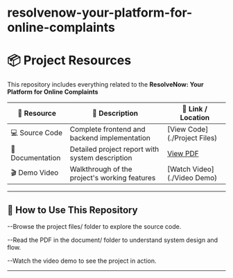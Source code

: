 # resolvenow-your-platform-for-online-complaints

# 📦 Project Resources

This repository includes everything related to the **ResolveNow: Your Platform for Online Complaints**

| 🧩 Resource      | 📝 Description                            | 🔗 Link / Location                      |
|------------------|-------------------------------------------|-----------------------------------------|
| 💻 Source Code   | Complete frontend and backend implementation | [View Code](./Project Files)         |
| 📕 Documentation | Detailed project report with system description | [View PDF](./Document) |
| 🎬 Demo Video    | Walkthrough of the project's working features | [Watch Video](./Video Demo) |

---

## 📝 How to Use This Repository

--Browse the project files/ folder to explore the source code.

--Read the PDF in the document/ folder to understand system design and flow.

--Watch the video demo to see the project in action.

---

